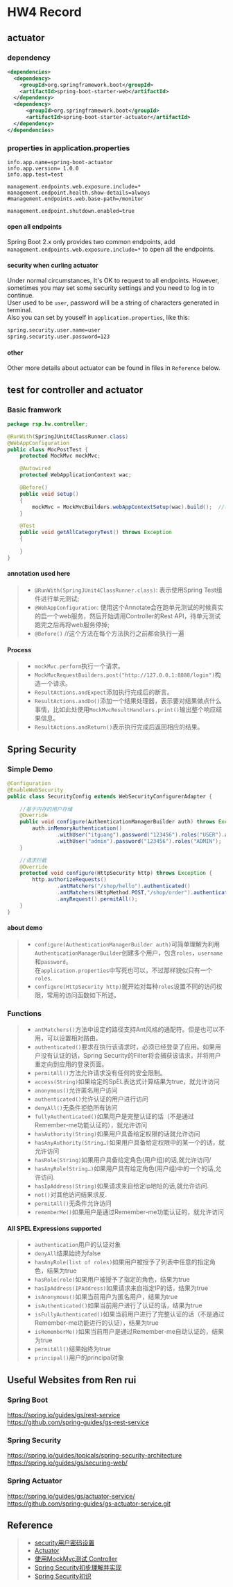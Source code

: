 # HW4 Record

## actuator

### dependency

```xml
<dependencies>
  <dependency>
    <groupId>org.springframework.boot</groupId>
    <artifactId>spring-boot-starter-web</artifactId>
  </dependency>
  <dependency>
      <groupId>org.springframework.boot</groupId>
      <artifactId>spring-boot-starter-actuator</artifactId>
  </dependency>
</dependencies>
```

### properties in application.properties

```properties
info.app.name=spring-boot-actuator
info.app.version= 1.0.0
info.app.test=test

management.endpoints.web.exposure.include=*
management.endpoint.health.show-details=always
#management.endpoints.web.base-path=/monitor

management.endpoint.shutdown.enabled=true
```

#### open all endpoints

Spring Boot 2.x only provides two common endpoints, add ```management.endpoints.web.exposure.include=*```
to open all the endpoints.

#### security when curling actuator

Under normal circumstances, It's OK to request to all endpoints. However, sometimes  you may set some security settings and you need to log in to continue.  
User used to be ```user```, password will be a string of characters generated in terminal.  
Also you can set by youself in ```application.properties```, like this:  

```xml
spring.security.user.name=user
spring.security.user.password=123
```

#### other

Other more details about actuator can be found in files in ```Reference``` below.

## test for controller and actuator

### Basic framwork

```java
package rsp.hw.controller;

@RunWith(SpringJUnit4ClassRunner.class)   
@WebAppConfiguration  
public class MocPostTest {
    protected MockMvc mockMvc;

    @Autowired
    protected WebApplicationContext wac;

    @Before()
    public void setup()
    {
        mockMvc = MockMvcBuilders.webAppContextSetup(wac).build();  //初始化MockMvc对象
    }

    @Test
    public void getAllCategoryTest() throws Exception
    {

    }
}
```

#### annotation used here

> * ```@RunWith(SpringJUnit4ClassRunner.class)```: 表示使用Spring Test组件进行单元测试; 
> * ```@WebAppConfiguration```: 使用这个Annotate会在跑单元测试的时候真实的启一个web服务，然后开始调用Controller的Rest API，待单元测试跑完之后再将web服务停掉;
> * ```@Before()```  //这个方法在每个方法执行之前都会执行一遍

#### Process

> * ```mockMvc.perform```执行一个请求。
> * ```MockMvcRequestBuilders.post("http://127.0.0.1:8888/login")```构造一个请求。
> * ```ResultActions.andExpect```添加执行完成后的断言。
> * ```ResultActions.andDo()```添加一个结果处理器，表示要对结果做点什么事情，比如此处使用```MockMvcResultHandlers.print()```输出整个响应结果信息。
> * ```ResultActions.andReturn()```表示执行完成后返回相应的结果。

## Spring Security

### Simple Demo

```java
@Configuration
@EnableWebSecurity
public class SecurityConfig extends WebSecurityConfigurerAdapter {

    //基于内存的用户存储
    @Override
    public void configure(AuthenticationManagerBuilder auth) throws Exception {
        auth.inMemoryAuthentication()
                .withUser("itguang").password("123456").roles("USER").and()
                .withUser("admin").password("123456").roles("ADMIN");
    }

    //请求拦截
    @Override
    protected void configure(HttpSecurity http) throws Exception {
        http.authorizeRequests()
                .antMatchers("/shop/hello").authenticated()
                .antMatchers(HttpMethod.POST,"/shop/order").authenticated()
                .anyRequest().permitAll();
    }
}
```

#### about demo

> * ```configure(AuthenticationManagerBuilder auth)```可简单理解为利用```AuthenticationManagerBuilder```创建多个用户，包含```roles```，```username```和```password```。  
在```application.properties```中写死也可以，不过那样貌似只有一个```roles```.
> * ```configure(HttpSecurity http)```就开始对每种```roles```设置不同的访问权限，常用的访问函数如下所述。

### Functions

> * ```antMatchers()```方法中设定的路径支持Ant风格的通配符。但是也可以不用，可以设置相对路由。
> * ```authenticated()```要求在执行该请求时，必须已经登录了应用。如果用户没有认证的话，Spring Security的Filter将会捕获该请求，并将用户重定向到应用的登录页面。 
> * ```permitAll()```方法允许请求没有任何的安全限制。
> * ```access(String)```如果给定的SpEL表达式计算结果为true，就允许访问
> * ```anonymous()```允许匿名用户访问
> * ```authenticated()```允许认证的用户进行访问
> * ```denyAll()```无条件拒绝所有访问
> * ```fullyAuthenticated()```如果用户是完整认证的话（不是通过Remember-me功能认证的），就允许访问
> * ```hasAuthority(String)```如果用户具备给定权限的话就允许访问
> * ```hasAnyAuthority(String…)```如果用户具备给定权限中的某一个的话，就允许访问
> * ```hasRole(String)```如果用户具备给定角色(用户组)的话,就允许访问/
> * ```hasAnyRole(String…)```如果用户具有给定角色(用户组)中的一个的话,允许访问.
> * ```hasIpAddress(String)```如果请求来自给定ip地址的话,就允许访问.
> * ```not()```对其他访问结果求反.
> * ```permitAll()```无条件允许访问
> * ```rememberMe()```如果用户是通过Remember-me功能认证的，就允许访问

#### All SPEL Expressions supported

> * ```authentication```用户的认证对象
> * ```denyAll```结果始终为false
> * ```hasAnyRole(list of roles)```如果用户被授予了列表中任意的指定角色，结果为true
> * ```hasRole(role)```如果用户被授予了指定的角色，结果为true
> * ```hasIpAddress(IPAddress)```如果请求来自指定IP的话，结果为true
> * ```isAnonymous()```如果当前用户为匿名用户，结果为true
> * ```isAuthenticated()```如果当前用户进行了认证的话，结果为true
> * ```isFullyAuthenticated()```如果当前用户进行了完整认证的话（不是通过Remember-me功能进行的认证），结果为true
> * ```isRememberMe()```如果当前用户是通过Remember-me自动认证的，结果为true
> * ```permitAll()```结果始终为true
> * ```principal()```用户的principal对象

## Useful Websites from Ren rui

### Spring Boot

https://spring.io/guides/gs/rest-service  
https://github.com/spring-guides/gs-rest-service

### Spring Security

https://spring.io/guides/topicals/spring-security-architecture  
https://spring.io/guides/gs/securing-web/

### Spring Actuator

https://spring.io/guides/gs/actuator-service/  
https://github.com/spring-guides/gs-actuator-service.git

## Reference

> * [security用户密码设置](https://blog.csdn.net/russle/article/details/82454921)
> * [Actuator](http://www.ityouknow.com/springboot/2018/02/06/spring-boot-actuator.html)
> * [使用MockMvc测试 Controller](https://blog.csdn.net/Adam_allen/article/details/79919921)
> * [Spring Security初步理解并实现](https://www.jianshu.com/p/e6655328b211)
> * [Spring Security初识](https://blog.csdn.net/itguangit/article/details/78932581)
